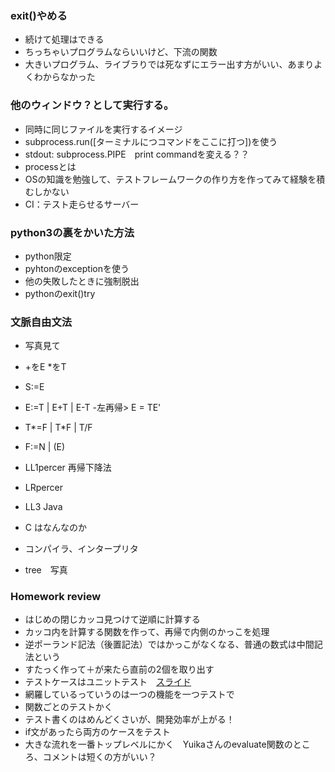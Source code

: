### exit()やめる
* 続けて処理はできる
* ちっちゃいプログラムならいいけど、下流の関数
* 大きいプログラム、ライブラりでは死なずにエラー出す方がいい、あまりよくわからなかった

### 他のウィンドウ？として実行する。
* 同時に同じファイルを実行するイメージ
* subprocess.run([ターミナルにつコマンドをここに打つ])を使う
* stdout: subprocess.PIPE　print commandを変える？？
* processとは
* OSの知識を勉強して、テストフレームワークの作り方を作ってみて経験を積むしかない
* CI：テスト走らせるサーバー

### python3の裏をかいた方法
* python限定
* pyhtonのexceptionを使う
* 他の失敗したときに強制脱出
* pythonのexit()try

### 文脈自由文法
* 写真見て
* +をE *をT
* S:=E
* E:=T | E+T | E-T -左再帰> E = TE' 
* T*=F | T*F | T/F
* F:=N | (E)

* LL1percer 再帰下降法
* LRpercer
* LL3 Java
* C はなんなのか
* コンパイラ、インタープリタ

* tree　写真

### Homework review
* はじめの閉じカッコ見つけて逆順に計算する
* カッコ内を計算する関数を作って、再帰で内側のかっこを処理
* 逆ポーランド記法（後置記法）ではかっこがなくなる、普通の数式は中間記法という
* すたっく作って＋が来たら直前の2個を取り出す
* テストケースはユニットテスト　[スライド](https://docs.google.com/presentation/d/1SurFYaYqNJ3wWi1fbDkpy7JHvrtymE37n7HcstoNhS4/edit?slide=id.g237468fbe24_1_104#slide=id.g237468fbe24_1_104)
* 網羅しているっていうのは一つの機能を一つテストで
* 関数ごとのテストかく
* テスト書くのはめんどくさいが、開発効率が上がる！
* if文があったら両方のケースをテスト
* 大きな流れを一番トップレベルにかく　Yuikaさんのevaluate関数のところ、コメントは短くの方がいい？
